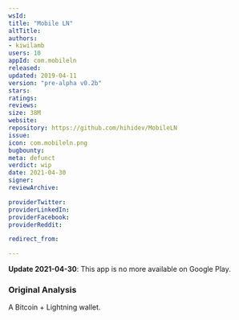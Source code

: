 ```yaml
---
wsId: 
title: "Mobile LN"
altTitle: 
authors:
- kiwilamb
users: 10
appId: com.mobileln
released: 
updated: 2019-04-11
version: "pre-alpha v0.2b"
stars: 
ratings: 
reviews: 
size: 38M
website: 
repository: https://github.com/hihidev/MobileLN
issue: 
icon: com.mobileln.png
bugbounty: 
meta: defunct
verdict: wip
date: 2021-04-30
signer: 
reviewArchive:

providerTwitter: 
providerLinkedIn: 
providerFacebook: 
providerReddit: 

redirect_from:

---
```


**Update 2021-04-30**: This app is no more available on Google Play.

### Original Analysis

A Bitcoin + Lightning wallet.
